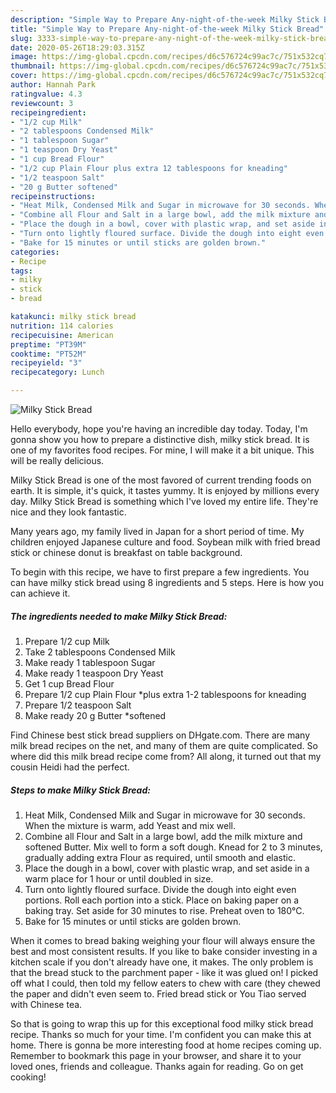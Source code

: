 ```yaml
---
description: "Simple Way to Prepare Any-night-of-the-week Milky Stick Bread"
title: "Simple Way to Prepare Any-night-of-the-week Milky Stick Bread"
slug: 3333-simple-way-to-prepare-any-night-of-the-week-milky-stick-bread
date: 2020-05-26T18:29:03.315Z
image: https://img-global.cpcdn.com/recipes/d6c576724c99ac7c/751x532cq70/milky-stick-bread-recipe-main-photo.jpg
thumbnail: https://img-global.cpcdn.com/recipes/d6c576724c99ac7c/751x532cq70/milky-stick-bread-recipe-main-photo.jpg
cover: https://img-global.cpcdn.com/recipes/d6c576724c99ac7c/751x532cq70/milky-stick-bread-recipe-main-photo.jpg
author: Hannah Park
ratingvalue: 4.3
reviewcount: 3
recipeingredient:
- "1/2 cup Milk"
- "2 tablespoons Condensed Milk"
- "1 tablespoon Sugar"
- "1 teaspoon Dry Yeast"
- "1 cup Bread Flour"
- "1/2 cup Plain Flour plus extra 12 tablespoons for kneading"
- "1/2 teaspoon Salt"
- "20 g Butter softened"
recipeinstructions:
- "Heat Milk, Condensed Milk and Sugar in microwave for 30 seconds. When the mixture is warm, add Yeast and mix well."
- "Combine all Flour and Salt in a large bowl, add the milk mixture and softened Butter. Mix well to form a soft dough. Knead for 2 to 3 minutes, gradually adding extra Flour as required, until smooth and elastic."
- "Place the dough in a bowl, cover with plastic wrap, and set aside in a warm place for 1 hour or until doubled in size."
- "Turn onto lightly floured surface. Divide the dough into eight even portions. Roll each portion into a stick. Place on baking paper on a baking tray. Set aside for 30 minutes to rise. Preheat oven to 180°C."
- "Bake for 15 minutes or until sticks are golden brown."
categories:
- Recipe
tags:
- milky
- stick
- bread

katakunci: milky stick bread 
nutrition: 114 calories
recipecuisine: American
preptime: "PT39M"
cooktime: "PT52M"
recipeyield: "3"
recipecategory: Lunch

---
```



![Milky Stick Bread](https://img-global.cpcdn.com/recipes/d6c576724c99ac7c/751x532cq70/milky-stick-bread-recipe-main-photo.jpg)

Hello everybody, hope you're having an incredible day today. Today, I'm gonna show you how to prepare a distinctive dish, milky stick bread. It is one of my favorites food recipes. For mine, I will make it a bit unique. This will be really delicious.

Milky Stick Bread is one of the most favored of current trending foods on earth. It is simple, it's quick, it tastes yummy. It is enjoyed by millions every day. Milky Stick Bread is something which I've loved my entire life. They're nice and they look fantastic.

Many years ago, my family lived in Japan for a short period of time. My children enjoyed Japanese culture and food. Soybean milk with fried bread stick or chinese donut is breakfast on table background.


To begin with this recipe, we have to first prepare a few ingredients. You can have milky stick bread using 8 ingredients and 5 steps. Here is how you can achieve it.

<!--inarticleads1-->

##### The ingredients needed to make Milky Stick Bread:

1. Prepare 1/2 cup Milk
1. Take 2 tablespoons Condensed Milk
1. Make ready 1 tablespoon Sugar
1. Make ready 1 teaspoon Dry Yeast
1. Get 1 cup Bread Flour
1. Prepare 1/2 cup Plain Flour *plus extra 1-2 tablespoons for kneading
1. Prepare 1/2 teaspoon Salt
1. Make ready 20 g Butter *softened


Find Chinese best stick bread suppliers on DHgate.com. There are many milk bread recipes on the net, and many of them are quite complicated. So where did this milk bread recipe come from? All along, it turned out that my cousin Heidi had the perfect. 

<!--inarticleads2-->

##### Steps to make Milky Stick Bread:

1. Heat Milk, Condensed Milk and Sugar in microwave for 30 seconds. When the mixture is warm, add Yeast and mix well.
1. Combine all Flour and Salt in a large bowl, add the milk mixture and softened Butter. Mix well to form a soft dough. Knead for 2 to 3 minutes, gradually adding extra Flour as required, until smooth and elastic.
1. Place the dough in a bowl, cover with plastic wrap, and set aside in a warm place for 1 hour or until doubled in size.
1. Turn onto lightly floured surface. Divide the dough into eight even portions. Roll each portion into a stick. Place on baking paper on a baking tray. Set aside for 30 minutes to rise. Preheat oven to 180°C.
1. Bake for 15 minutes or until sticks are golden brown.


When it comes to bread baking weighing your flour will always ensure the best and most consistent results. If you like to bake consider investing in a kitchen scale if you don&#39;t already have one, it makes. The only problem is that the bread stuck to the parchment paper - like it was glued on! I picked off what I could, then told my fellow eaters to chew with care (they chewed the paper and didn&#39;t even seem to. Fried bread stick or You Tiao served with Chinese tea. 

So that is going to wrap this up for this exceptional food milky stick bread recipe. Thanks so much for your time. I'm confident you can make this at home. There is gonna be more interesting food at home recipes coming up. Remember to bookmark this page in your browser, and share it to your loved ones, friends and colleague. Thanks again for reading. Go on get cooking!
